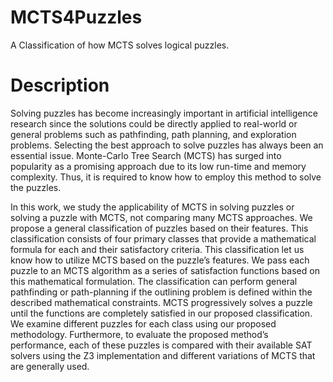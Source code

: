 # MCTS4Puzzles
A Classification of how MCTS solves logical puzzles.


# Description
Solving puzzles has become increasingly important in artificial intelligence research since the solutions could be directly applied to real-world or general problems such as pathfinding, path planning, and exploration problems. Selecting the best approach to solve puzzles has always been an essential issue. Monte-Carlo Tree Search (MCTS) has surged into popularity as a promising approach due to its low run-time and memory complexity. Thus, it is required to know how to employ this method to solve the puzzles. 

In this work, we study the applicability of MCTS in solving puzzles or solving a puzzle with MCTS, not comparing many MCTS approaches. We propose a general classification of puzzles based on their features. This classification consists of four primary classes that provide a mathematical formula for each and their satisfactory criteria. This classification let us know how to utilize MCTS based on the puzzle’s features. We pass each puzzle to an MCTS algorithm as a series of satisfaction functions based on this mathematical formulation. The classification can perform general pathfinding or path-planning if the outlining problem is defined within the described mathematical constraints. MCTS progressively solves a puzzle until the functions are completely satisfied in our proposed classification. We examine different puzzles for each class using our proposed methodology. Furthermore, to evaluate the proposed method’s performance, each of these puzzles is compared with their available SAT solvers using the Z3 implementation and different variations of MCTS that are generally used.
